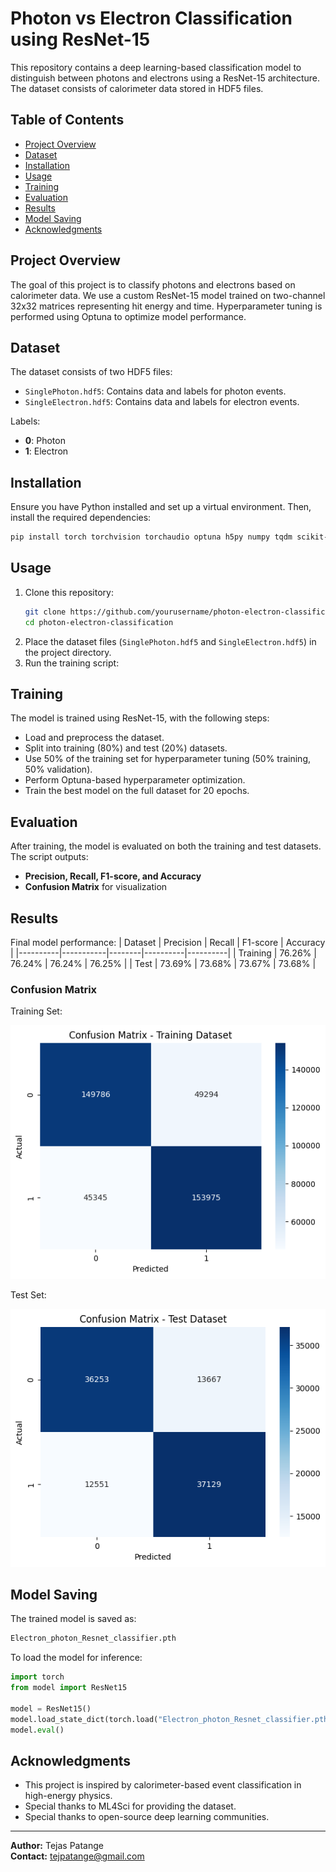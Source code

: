 # Photon vs Electron Classification using ResNet-15

This repository contains a deep learning-based classification model to distinguish between photons and electrons using a ResNet-15 architecture. The dataset consists of calorimeter data stored in HDF5 files.

## Table of Contents
- [Project Overview](#project-overview)
- [Dataset](#dataset)
- [Installation](#installation)
- [Usage](#usage)
- [Training](#training)
- [Evaluation](#evaluation)
- [Results](#results)
- [Model Saving](#model-saving)
- [Acknowledgments](#acknowledgments)

## Project Overview
The goal of this project is to classify photons and electrons based on calorimeter data. We use a custom ResNet-15 model trained on two-channel 32x32 matrices representing hit energy and time. Hyperparameter tuning is performed using Optuna to optimize model performance.

## Dataset
The dataset consists of two HDF5 files:
- `SinglePhoton.hdf5`: Contains data and labels for photon events.
- `SingleElectron.hdf5`: Contains data and labels for electron events.

Labels:
- **0**: Photon
- **1**: Electron

## Installation
Ensure you have Python installed and set up a virtual environment. Then, install the required dependencies:

```bash
pip install torch torchvision torchaudio optuna h5py numpy tqdm scikit-learn seaborn matplotlib
```

## Usage
1. Clone this repository:
   ```bash
   git clone https://github.com/yourusername/photon-electron-classification.git
   cd photon-electron-classification
   ```
2. Place the dataset files (`SinglePhoton.hdf5` and `SingleElectron.hdf5`) in the project directory.
3. Run the training script:

## Training
The model is trained using ResNet-15, with the following steps:
- Load and preprocess the dataset.
- Split into training (80%) and test (20%) datasets.
- Use 50% of the training set for hyperparameter tuning (50% training, 50% validation).
- Perform Optuna-based hyperparameter optimization.
- Train the best model on the full dataset for 20 epochs.

## Evaluation
After training, the model is evaluated on both the training and test datasets. The script outputs:
- **Precision, Recall, F1-score, and Accuracy**
- **Confusion Matrix** for visualization

## Results
Final model performance:
| Dataset  | Precision | Recall | F1-score | Accuracy |
|----------|-----------|--------|----------|----------|
| Training | 76.26%    | 76.24% | 76.24%   | 76.25%   |
| Test     | 73.69%    | 73.68% | 73.67%   | 73.68%   |
### Confusion Matrix
Training Set:

![Confusion Matrix (Train)](Results/Training_confusion_matrix.png)

Test Set:

![Confusion Matrix (Test)](Results/Test_confusion_matrix.png)

## Model Saving
The trained model is saved as:
```bash
Electron_photon_Resnet_classifier.pth
```
To load the model for inference:
```python
import torch
from model import ResNet15

model = ResNet15()
model.load_state_dict(torch.load("Electron_photon_Resnet_classifier.pth"))
model.eval()
```

## Acknowledgments
- This project is inspired by calorimeter-based event classification in high-energy physics.
- Special thanks to ML4Sci for providing the dataset.
- Special thanks to open-source deep learning communities.

---
**Author:** Tejas Patange   
**Contact:** tejpatange@gmail.com

